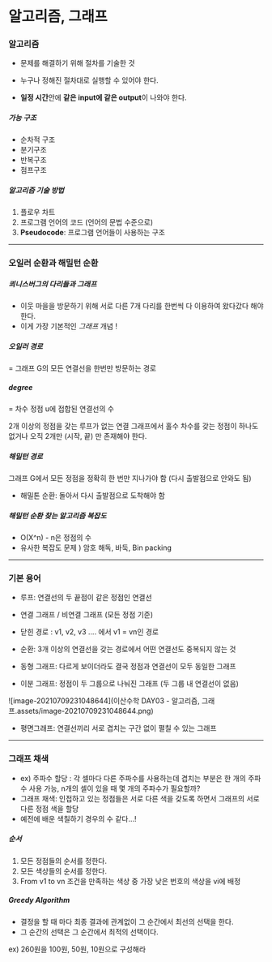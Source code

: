 # 알고리즘, 그래프



### 알고리즘

- 문제를 해결하기 위해 절차를 기술한 것 
- 누구나 정해진 절차대로 실행할 수 있어야 한다. 

- **일정 시간**안에 **같은 input에 같은 output**이 나와야 한다. 



##### 가능 구조 

- 순차적 구조 
- 분기구조
- 반복구조
- 점프구조 



##### 알고리즘 기술 방법

1. 플로우 차트 
2. 프로그램 언어의 코드 (언어의 문법 수준으로)
3. **Pseudocode**: 프로그램 언어들이 사용하는 구조 

<hr>

### 오일러 순환과 해밀턴 순환

##### 쾨니스버그의 다리들과 그래프

- 이웃 마을을 방문하기 위해 서로 다른 7개 다리를 한번씩 다 이용하여 왔다갔다 해야 한다.
- 이게 가장 기본적인 *그래프* 개념 ! 



##### 오일러 경로

= 그래프 G의 모든 연결선을 한번만 방문하는 경로 

##### degree

= 차수    정점 u에 접합된 연결선의 수 

2개 이상의 정점을 갖는 루프가 없는 연결 그래프에서 홀수 차수를 갖는 정점이 하나도 없거나 오직 2개만 (시작, 끝) 만 존재해야 한다. 



##### 해밀턴 경로 

그래프 G에서 모든 정점을 정확히 한 번만 지나가야 함 (다시 출발점으로 안와도 됨)

* 해밀톤 순환: 돌아서 다시 출발점으로 도착해야 함 



##### 해밀턴 순환 찾는 알고리즘 복잡도

- O(X^n) - n은 정점의 수 
- 유사한 복잡도 문제 ) 암호 해독, 바둑, Bin packing 

<hr>

### 기본 용어

- 루프: 연결선의 두 끝점이 같은 정점인 연결선
- 연결 그래프 / 비연결 그래프 (모든 정점 기준)

- 닫힌 경로 : v1, v2, v3 .... 에서 v1 = vn인 경로 
- 순환: 3개 이상의 연결선을 갖는 경로에서 어떤 연결선도 중복되지 않는 것 
- 동형 그래프: 다르게 보이더라도 결국 정점과 연결선이 모두 동일한 그래프
- 이분 그래프: 정점이 두 그룹으로 나눠진 그래프 (두 그룹 내 연결선이 없음)

![image-20210709231048644](이산수학 DAY03 - 알고리즘, 그래프.assets/image-20210709231048644.png)

- 평면그래프: 연결선끼리 서로 겹치는 구간 없이 펼칠 수 있는 그래프 

<hr>

### 그래프 채색

- ex) 주파수 할당 : 각 셀마다 다른 주파수를 사용하는데 겹치는 부분은 한 개의 주파수 사용 가능, n개의 셀이 있을 때 몇 개의 주파수가 필요할까?
- 그래프 채색: 인접하고 있는 정점들은 서로 다른 색을 갖도록 하면서 그래프의 서로 다른 정점 색을 할당 
- 예전에 배운 색칠하기 경우의 수 같다...! 



##### 순서

1. 모든 정점들의 순서를 정한다. 
2. 모든 색상들의 순서를 정한다. 
3. From v1 to vn 조건을 만족하는 색상 중 가장 낮은 번호의 색상을 vi에 배정 



##### Greedy Algorithm

- 결정을 할 때 마다 최종 결과에 관계없이 그 순간에서 최선의 선택을 한다. 
- 그 순간의 선택은 그 순간에서 최적의 선택이다. 

ex) 260원을 100원, 50원, 10원으로 구성해라 





